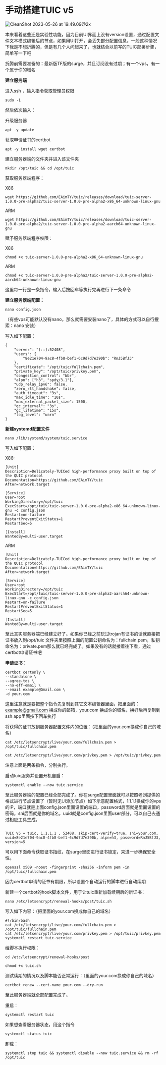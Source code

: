 # 手动搭建TUIC v5

![CleanShot 2023-05-26 at 19.49.09@2x](./%E6%89%8B%E5%8A%A8%E6%90%AD%E5%BB%BATUIC%20v5.assets/CleanShot%202023-05-26%20at%2019.49.09@2x.png)

本来看着这些还是实验性功能，因为目前UI界面上没有version设置，通过配置文件文本模式编辑后的节点，如果用UI打开，会丢失部分配置信息，一般这种情况下我是不想折腾的，但是有几个人问起来了，也就结合以前写的TUIC部署步骤，简单写一下吧

折腾前需要准备的：最新版TF版的surge，并且订阅没有过期；有一个vps，有一个属于你的域名

**建立服务端**

进入ssh ，输入指令获取管理员权限

```
sudo -i
```

然后依次输入：

升级服务器

```
apt -y update
```

获取申请证书的certbot

```
apt -y install wget certbot
```

建立服务器端的文件夹并进入该文件夹

```
mkdir /opt/tuic && cd /opt/tuic
```

获取服务器端程序：

X86

```
wget https://github.com/EAimTY/tuic/releases/download/tuic-server-1.0.0-pre-alpha2/tuic-server-1.0.0-pre-alpha2-x86_64-unknown-linux-gnu
```

ARM

```
wget https://github.com/EAimTY/tuic/releases/download/tuic-server-1.0.0-pre-alpha2/tuic-server-1.0.0-pre-alpha2-aarch64-unknown-linux-gnu
```

赋予服务器端程序权限：

X86

```
chmod +x tuic-server-1.0.0-pre-alpha2-x86_64-unknown-linux-gnu
```

ARM

```
chmod +x tuic-server-1.0.0-pre-alpha2/tuic-server-1.0.0-pre-alpha2-aarch64-unknown-linux-gnu
```

这里每一行是一条指令，输入后按回车等执行完再进行下一条命令

**建立服务器端配置：**

```
nano config.json
```

（有些vps可能默认没有nano，那么就需要安装nano了，具体的方式可以自行搜索：nano 安装）

写入如下配置：

```
{
    "server": "[::]:52408",
    "users": {
        "8e21e704-9ac8-4fb8-bef1-6c9d7d7e390b": "RnJ5BfJ3"    
    },
    "certificate": "/opt/tuic/fullchain.pem",
    "private_key": "/opt/tuic/privkey.pem",
    "congestion_control": "bbr",
    "alpn": ["h3", "spdy/3.1"],
    "udp_relay_ipv6": false,
    "zero_rtt_handshake": false,
    "auth_timeout": "3s",
    "max_idle_time": "10s",
    "max_external_packet_size": 1500,
    "gc_interval": "3s",
    "gc_lifetime": "15s",
    "log_level": "warn"
}

```

**新建systemd配置文件**

```
nano /lib/systemd/system/tuic.service
```

写入如下配置：

X86:

```
[Unit]
Description=Delicately-TUICed high-performance proxy built on top of the QUIC protocol
Documentation=https://github.com/EAimTY/tuic
After=network.target

[Service]
User=root
WorkingDirectory=/opt/tuic
ExecStart=/opt/tuic/tuic-server-1.0.0-pre-alpha2-x86_64-unknown-linux-gnu -c config.json
Restart=on-failure
RestartPreventExitStatus=1
RestartSec=5

[Install]
WantedBy=multi-user.target

```

ARM

```
[Unit]
Description=Delicately-TUICed high-performance proxy built on top of the QUIC protocol
Documentation=https://github.com/EAimTY/tuic
After=network.target

[Service]
User=root
WorkingDirectory=/opt/tuic
ExecStart=/opt/tuic/tuic-server-1.0.0-pre-alpha2-aarch64-unknown-linux-gnu -c config.json
Restart=on-failure
RestartPreventExitStatus=1
RestartSec=5

[Install]
WantedBy=multi-user.target

```

至此其实服务器端已经建立好了。如果你已经之前玩过trojan有证书的话就直接把证书放入到/opt/tuic 文件夹里按照上面的配置公钥命名为：fullchain.pem，私钥命名为：private.pem那么就已经完成了。如果没有的话就接着往下看，通过certbot申请证书吧

**申请证书：**

```
certbot certonly \
--standalone \
--agree-tos \
--no-eff-email \
--email example@Gmail.com \
-d your.com
```

这里注意就是要把整个指令先复制到其它文本编辑器里面，把里面的：example@gmail.com 换成你的邮箱，your.com 换成你的域名，换好后再复制到ssh app里面按下回车执行

将获得的证书放到服务器配置文件内的位置：（把里面的your.com换成你自己的域名）

```
cat /etc/letsencrypt/live/your.com/fullchain.pem > /opt/tuic/fullchain.pem
```

```
cat /etc/letsencrypt/live/your.com/privkey.pem > /opt/tuic/privkey.pem
```

注意上面是两条指令，分别执行。

启动tuic服务并设置开机自启：

```
systemctl enable --now tuic.service
```

至此服务器端的配置已经全部完成了。你在surge配置里面就可以按照老刘提供的格式进行节点设置了（暂时无UI添加节点）如下示意配置格式，1.1.1.1换成你的vps的IP，端口就是上面config.json里面设置的端口，password后面就是里面设置的密码，sni后面就是你的域名，uuid就是config.json里面user部分，可以自己去通过相应工具生成。

```

TUIC V5 = tuic, 1.1.1.1 , 52408, skip-cert-verify=true, sni=your.com, uuid=8e21e704-9ac8-4fb8-bef1-6c9d7d7e390b, alpn=h3, password=RnJ5BfJ3, version=5
```

可以用下面命令获取证书指纹，在surge里面进行证书锁定，来进一步确保安全性。

```
openssl x509 -noout -fingerprint -sha256 -inform pem -in /opt/tuic/fullchain.pem
```

因为certbot申请的证书有期限，所以设置个自动运行的脚本进行自动续期

新建一个certbot的hook脚本文件，用于让tuic重新加载续期后的新证书：

```
nano /etc/letsencrypt/renewal-hooks/post/tuic.sh
```

写入如下内容：（把里面的your.com换成你自己的域名）

```
#!/bin/bash
cat /etc/letsencrypt/live/your.com/fullchain.pem > /opt/tuic/fullchain.pem
cat /etc/letsencrypt/live/your.com/privkey.pem > /opt/tuic/privkey.pem
systemctl restart tuic.service
```

给脚本执行权限：

```
cd /etc/letsencrypt/renewal-hooks/post
```

```
chmod +x tuic.sh
```

测试续期的情况以及脚本能否正常运行：（里面的your.com换成你自己的域名）

```
certbot renew --cert-name your.com --dry-run
```

至此服务器端就全部配置完成了。

重启：

```
systemctl restart tuic
```

如果想查看服务器状态，用这个指令

```
systemctl status tuic
```

卸载：

```
systemctl stop tuic && systemctl disable --now tuic.service && rm -rf /opt/tuic
```



